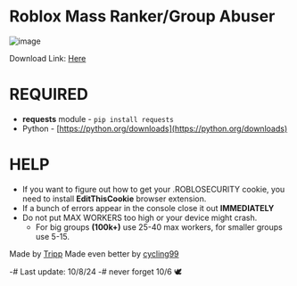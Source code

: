 # Roblox Mass Ranker/Group Abuser

![image](https://github.com/user-attachments/assets/c1f0f613-e4b0-4efe-91b4-9cc9573bd759)


Download Link: [Here](https://github.com/cycling99/robloxgroupabuser/blob/main/mass%20ranker.py)

# REQUIRED
- **requests** module - `pip install requests`
- Python - [https://python.org/downloads](https://python.org/downloads)

# HELP
- If you want to figure out how to get your .ROBLOSECURITY cookie, you need to install **EditThisCookie** browser extension.
- If a bunch of errors appear in the console close it out **IMMEDIATELY**
- Do not put MAX WORKERS too high or your device might crash.
  - For big groups **(100k+)** use 25-40 max workers, for smaller groups use 5-15.

Made by [Tripp](https://github.com/Tripp-omg)
Made even better by [cycling99](https://github.com/cycling99)

-# Last update: 10/8/24
-# never forget 10/6 🕊️
